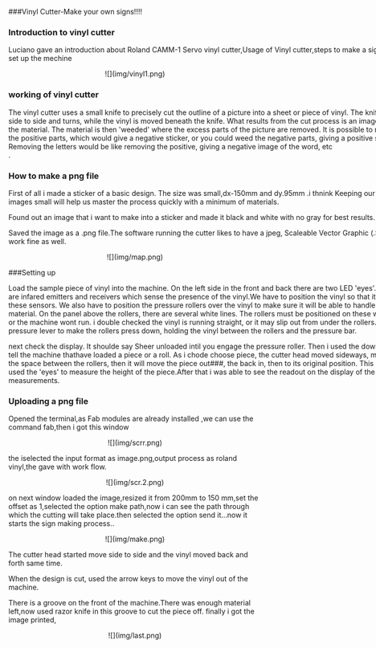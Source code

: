 
###Vinyl Cutter-Make your own signs!!!!

### Introduction to vinyl cutter
<div style ="width:800px;">

Luciano gave an introduction about Roland CAMM-1 Servo vinyl cutter,Usage of Vinyl cutter,steps to make a sign,how to set up the mechine

</div>



<center>![](img/vinyl1.png)</center>


### working of vinyl cutter

<div style ="width:800px;">
The vinyl cutter uses a small knife to precisely cut the outline of a picture into a sheet or piece of vinyl. The knife moves side to side and turns, while the vinyl is moved beneath the knife. What results from the cut process is an image cut into the material. The material is then 'weeded' where the excess parts of the picture are removed. It is possible to remove the positive parts, which would give a negative sticker, or you could weed the negative parts, giving a positive sticker. Removing the letters would be like removing the positive, giving a negative image of the word, etc

</div>.

### How to make a png file

<div style ="width:800px;">

First of all i made a sticker of a basic design. The size was small,dx-150mm and dy.95mm .i thnink Keeping our first images small will help us master the process quickly with a minimum of materials. 

Found out  an image that i want to make into a sticker and made it black and white with no gray for best results.

Saved the image as a .png file.The software running the cutter likes to have a jpeg, Scaleable Vector Graphic (.SVG) can work fine as well.
</div>

   <center>![](img/map.png)</center>
                                
###Setting up

<div style ="width:800px;">

Load the sample piece of vinyl into the machine. 
On the left side in the front and back there are two LED 'eyes'. These are infared emitters and receivers which sense the presence of the vinyl.We have to position the vinyl so that it will cover these sensors. We also have to position the pressure rollers over the vinyl to make sure it will be able to handle the material. On the panel above the rollers, there are several white lines. The rollers must be positioned on these white lines or the machine wont run. i double checked the vinyl is running straight, or it may slip out from under the rollers. Flip the pressure lever to make the rollers press down, holding the vinyl between the rollers and the pressure bar. 

next check the display. It shoulde say Sheer unloaded intil you engage the pressure roller. Then i used the down arrow to tell the machine thathave loaded a piece or a roll. As i chode choose piece, the cutter head moved sideways, measure the space between the rollers, then it will move the piece out###, the back in, then to its original position. This process used the 'eyes' to measure the height of the piece.After that i was able to see the readout on the display of the pieces measurements. 

</div>

### Uploading a png file

Opened the terminal,as Fab modules are already installed ,we can use the command fab,then i got this window

<center>![](img/scrr.png)</center>

the iselected the input format as image.png,output process as roland vinyl,the gave with work flow.

<center>![](img/scr.2.png)</center>

on next window loaded the image,resized it from 200mm to 150 mm,set the offset as 1,selected the option make path,now i can see the path through which the cutting will take place.then selected the option send it...now it starts the sign making process..


<center>![](img/make.png)</center>

The cutter head started move side to side and the vinyl moved back and forth same time.

When the design is cut, used the arrow keys to move the vinyl out of the machine.

There is a groove on the front of the machine.There was enough material left,now used razor knife in this groove to cut the piece off. finally i got the image printed,
<center>![](img/last.png)</center>



